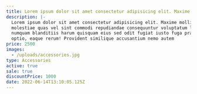 ```yaml
---
title: Lorem ipsum dolor sit amet consectetur adipisicing elit. Maxime mollitia,
description: |-
  Lorem ipsum dolor sit amet consectetur adipisicing elit. Maxime mollitia,
  molestiae quas vel sint commodi repudiandae consequuntur voluptatum laborum
  numquam blanditiis harum quisquam eius sed odit fugiat iusto fuga praesentium
  optio, eaque rerum! Provident similique accusantium nemo autem
price: 2500
images:
  - /uploads/accessories.jpg
type: Accessories
active: true
sale: true
discountPrice: 1000
date: 2022-06-14T13:10:05.125Z
---
```

